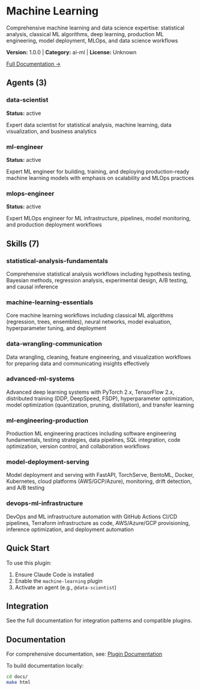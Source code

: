 # Machine Learning

Comprehensive machine learning and data science expertise: statistical analysis, classical ML algorithms, deep learning, production ML engineering, model deployment, MLOps, and data science workflows

**Version:** 1.0.0 | **Category:** ai-ml | **License:** Unknown

[Full Documentation →](https://myclaude.readthedocs.io/en/latest/plugins/machine-learning.html)

## Agents (3)

### data-scientist

**Status:** active

Expert data scientist for statistical analysis, machine learning, data visualization, and business analytics

### ml-engineer

**Status:** active

Expert ML engineer for building, training, and deploying production-ready machine learning models with emphasis on scalability and MLOps practices

### mlops-engineer

**Status:** active

Expert MLOps engineer for ML infrastructure, pipelines, model monitoring, and production deployment workflows

## Skills (7)

### statistical-analysis-fundamentals

Comprehensive statistical analysis workflows including hypothesis testing, Bayesian methods, regression analysis, experimental design, A/B testing, and causal inference

### machine-learning-essentials

Core machine learning workflows including classical ML algorithms (regression, trees, ensembles), neural networks, model evaluation, hyperparameter tuning, and deployment

### data-wrangling-communication

Data wrangling, cleaning, feature engineering, and visualization workflows for preparing data and communicating insights effectively

### advanced-ml-systems

Advanced deep learning systems with PyTorch 2.x, TensorFlow 2.x, distributed training (DDP, DeepSpeed, FSDP), hyperparameter optimization, model optimization (quantization, pruning, distillation), and transfer learning

### ml-engineering-production

Production ML engineering practices including software engineering fundamentals, testing strategies, data pipelines, SQL integration, code optimization, version control, and collaboration workflows

### model-deployment-serving

Model deployment and serving with FastAPI, TorchServe, BentoML, Docker, Kubernetes, cloud platforms (AWS/GCP/Azure), monitoring, drift detection, and A/B testing

### devops-ml-infrastructure

DevOps and ML infrastructure automation with GitHub Actions CI/CD pipelines, Terraform infrastructure as code, AWS/Azure/GCP provisioning, inference optimization, and deployment automation

## Quick Start

To use this plugin:

1. Ensure Claude Code is installed
2. Enable the `machine-learning` plugin
3. Activate an agent (e.g., `@data-scientist`)

## Integration

See the full documentation for integration patterns and compatible plugins.

## Documentation

For comprehensive documentation, see: [Plugin Documentation](https://myclaude.readthedocs.io/en/latest/plugins/machine-learning.html)

To build documentation locally:

```bash
cd docs/
make html
```
